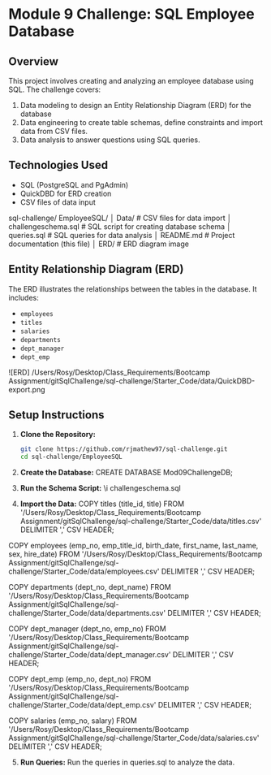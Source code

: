 # Module 9 Challenge: SQL Employee Database

## **Overview**
This project involves creating and analyzing an employee database using SQL. The challenge covers:
1. Data modeling to design an Entity Relationship Diagram (ERD) for the database
2. Data engineering to create table schemas, define constraints and import data from CSV files.
3. Data analysis to answer questions using SQL queries.

## **Technologies Used**
- SQL (PostgreSQL and PgAdmin)
- QuickDBD for ERD creation
- CSV files of data input

sql-challenge/
    EmployeeSQL/
│       Data/               # CSV files for data import
│       challengeschema.sql # SQL script for creating database schema
│       queries.sql         # SQL queries for data analysis
│       README.md           # Project documentation (this file)
│       ERD/                # ERD diagram image

## **Entity Relationship Diagram (ERD)**
The ERD illustrates the relationships between the tables in the database. It includes:
- `employees`
- `titles`
- `salaries`
- `departments`
- `dept_manager`
- `dept_emp`

![ERD] /Users/Rosy/Desktop/Class_Requirements/Bootcamp Assignment/gitSqlChallenge/sql-challenge/Starter_Code/data/QuickDBD-export.png

## **Setup Instructions**
1. **Clone the Repository:**
   ```bash
   git clone https://github.com/rjmathew97/sql-challenge.git
   cd sql-challenge/EmployeeSQL

2. **Create the Database:**
CREATE DATABASE Mod09ChallengeDB;

3. **Run the Schema Script:** 
\i challengeschema.sql

3. **Import the Data:** 
COPY titles (title_id, title)
FROM '/Users/Rosy/Desktop/Class_Requirements/Bootcamp Assignment/gitSqlChallenge/sql-challenge/Starter_Code/data/titles.csv'
DELIMITER ',' CSV HEADER;

COPY employees (emp_no, emp_title_id, birth_date, first_name, last_name, sex, hire_date)
FROM '/Users/Rosy/Desktop/Class_Requirements/Bootcamp Assignment/gitSqlChallenge/sql-challenge/Starter_Code/data/employees.csv'
DELIMITER ',' CSV HEADER;

COPY departments (dept_no, dept_name)
FROM '/Users/Rosy/Desktop/Class_Requirements/Bootcamp Assignment/gitSqlChallenge/sql-challenge/Starter_Code/data/departments.csv'
DELIMITER ',' CSV HEADER;

COPY dept_manager (dept_no, emp_no)
FROM '/Users/Rosy/Desktop/Class_Requirements/Bootcamp Assignment/gitSqlChallenge/sql-challenge/Starter_Code/data/dept_manager.csv'
DELIMITER ',' CSV HEADER;

COPY dept_emp (emp_no, dept_no)
FROM '/Users/Rosy/Desktop/Class_Requirements/Bootcamp Assignment/gitSqlChallenge/sql-challenge/Starter_Code/data/dept_emp.csv'
DELIMITER ',' CSV HEADER;

COPY salaries (emp_no, salary)
FROM '/Users/Rosy/Desktop/Class_Requirements/Bootcamp Assignment/gitSqlChallenge/sql-challenge/Starter_Code/data/salaries.csv'
DELIMITER ',' CSV HEADER;

5. **Run Queries:** 
Run the queries in queries.sql to analyze the data.













